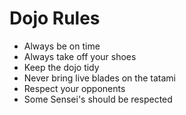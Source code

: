 Dojo Rules
==========
* Always be on time
* Always take off your shoes
* Keep the dojo tidy
* Never bring live blades on the tatami
* Respect your opponents
* Some Sensei's should be respected
